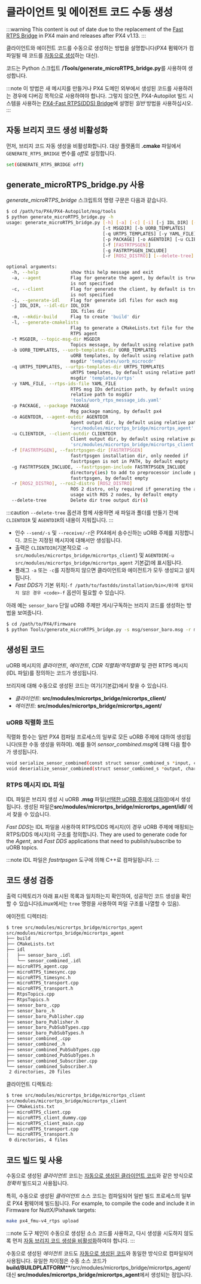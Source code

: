 # 클라이언트 및 에이전트 코드 수동 생성

:::warning
This content is out of date due to the replacement of the [Fast RTPS Bridge](../middleware/micrortps.md) in PX4 main and releases after PX4 v1.13.
:::

클라이언트와 에이전트 코드를 수동으로 생성하는 방법을 설명합니다(PX4 펌웨어가 컴파일될 때 코드를 [자동으로 생성](../middleware/micrortps.md)하는 대신).

코드는 Python 스크립트 **/Tools/generate_microRTPS_bridge.py**를 사용하여 생성합니다.

:::note
이 방법은 새 메시지를 만들거나 PX4 도메인 외부에서 생성된 코드를 사용하려는 경우에 디버깅 목적으로 사용하여야 합니다. 그렇지 않으면, PX4-Autopilot 빌드 시스템을 사용하는 [PX4-Fast RTPS(DDS) Bridge](../middleware/micrortps.md)에 설명된 *일반* 방법을 사용하십시오.
:::

## 자동 브리지 코드 생성 비활성화

먼저, 브리지 코드 자동 생성을 비활성화합니다. 대상 플랫폼의 **.cmake** 파일에서 `GENERATE_RTPS_BRIDGE` 변수를 *off*로 설정합니다.

```sh
set(GENERATE_RTPS_BRIDGE off)
```

## generate_microRTPS_bridge.py 사용

*generate_microRTPS_bridge* 스크립트의 명령 구문은 다음과 같습니다.

```sh
$ cd /path/to/PX4/PX4-Autopilot/msg/tools
$ python generate_microRTPS_bridge.py -h
usage: generate_microRTPS_bridge.py [-h] [-a] [-c] [-i] [-j IDL_DIR] [-m] [-l]
                                    [-t MSGDIR] [-b UORB_TEMPLATES]
                                    [-q URTPS_TEMPLATES] [-y YAML_FILE]
                                    [-p PACKAGE] [-o AGENTDIR] [-u CLIENTDIR]
                                    [-f [FASTRTPSGEN]]
                                    [-g FASTRTPSGEN_INCLUDE]
                                    [-r [ROS2_DISTRO]] [--delete-tree]

optional arguments:
  -h, --help            show this help message and exit
  -a, --agent           Flag for generate the agent, by default is true if -c
                        is not specified
  -c, --client          Flag for generate the client, by default is true if -a
                        is not specified
  -i, --generate-idl    Flag for generate idl files for each msg
  -j IDL_DIR, --idl-dir IDL_DIR
                        IDL files dir
  -m, --mkdir-build     Flag to create 'build' dir
  -l, --generate-cmakelists
                        Flag to generate a CMakeLists.txt file for the micro-
                        RTPS agent
  -t MSGDIR, --topic-msg-dir MSGDIR
                        Topics message, by default using relative path 'msg/'
  -b UORB_TEMPLATES, --uorb-templates-dir UORB_TEMPLATES
                        uORB templates, by default using relative path to
                        msgdir 'templates/uorb_microcdr'
  -q URTPS_TEMPLATES, --urtps-templates-dir URTPS_TEMPLATES
                        uRTPS templates, by default using relative path to
                        msgdir 'templates/urtps'
  -y YAML_FILE, --rtps-ids-file YAML_FILE
                        RTPS msg IDs definition path, by default using
                        relative path to msgdir
                        'tools/uorb_rtps_message_ids.yaml'
  -p PACKAGE, --package PACKAGE
                        Msg package naming, by default px4
  -o AGENTDIR, --agent-outdir AGENTDIR
                        Agent output dir, by default using relative path
                        'src/modules/micrortps_bridge/micrortps_agent'
  -u CLIENTDIR, --client-outdir CLIENTDIR
                        Client output dir, by default using relative path
                        'src/modules/micrortps_bridge/micrortps_client'
  -f [FASTRTPSGEN], --fastrtpsgen-dir [FASTRTPSGEN]
                        fastrtpsgen installation dir, only needed if
                        fastrtpsgen is not in PATH, by default empty
  -g FASTRTPSGEN_INCLUDE, --fastrtpsgen-include FASTRTPSGEN_INCLUDE
                        directory(ies) to add to preprocessor include paths of
                        fastrtpsgen, by default empty
  -r [ROS2_DISTRO], --ros2-distro [ROS2_DISTRO]
                        ROS 2 distro, only required if generating the agent for
                        usage with ROS 2 nodes, by default empty
  --delete-tree         Delete dir tree output dir(s)
```

:::caution
`--delete-tree` 옵션과 함께 사용하면 새 파일과 폴더를 만들기 전에 `CLIENTDIR` 및 `AGENTDIR`의 내용이 지워집니다.
:::

- 인수 `--send/-s` 및 `--receive/-r`은 PX4에서 송수신하는 uORB 주제를 지정합니다. 코드는 지정된 메시지에 대해서만 생성됩니다.
- 출력은 `CLIENTDIR`(기본적으로 `-o src/modules/micrortps_bridge/micrortps_client`) 및 `AGENTDIR`(`-u src/modules/micrortps_bridge/micrortps_agent` 기본값)에 표시됩니다.
- 플래그 `-a` 또는 `-c`를 지정하지 않으면 클라이언트와 에이전트가 모두 생성되고 설치됩니다.
- *Fast DDS*가 기본 위치(`-f /path/to/fastdds/installation/bin</0)에 설치되지 않은 경우 <code>-f` 옵션이 필요할 수 있습니다.

아래 예는 `sensor_baro` 단일 uORB 주제만 게시/구독하는 브리지 코드를 생성하는 방법을 보여줍니다.

```sh
$ cd /path/to/PX4/Firmware
$ python Tools/generate_microRTPS_bridge.py -s msg/sensor_baro.msg -r msg/sensor_combined.msg
```

## 생성된 코드

uORB 메시지의 *클라이언트*, *에이전트*, *CDR 직렬화/역직렬화* 및 관련 RTPS 메시지(IDL 파일)를 정의하는 코드가 생성됩니다.

브리지에 대해 수동으로 생성된 코드는 여기(기본값)에서 찾을 수 있습니다.

- *클라이언트*: **src/modules/micrortps_bridge/micrortps_client/**
- *에이전트*: **src/modules/micrortps_bridge/micrortps_agent/**


### uORB 직렬화 코드

직렬화 함수는 일반 PX4 컴파일 프로세스의 일부로 모든 uORB 주제에 대하여 생성됩니다(또한 수동 생성을 위하여). 예를 들어 *sensor_combined.msg*에 대해 다음 함수가 생성됩니다.

```sh
void serialize_sensor_combined(const struct sensor_combined_s *input, char *output, uint32_t *length, struct microCDR *microCDRWriter);
void deserialize_sensor_combined(struct sensor_combined_s *output, char *input, struct microCDR *microCDRReader);
```

### RTPS 메시지 IDL 파일

IDL 파일은 브리지 생성 시 uORB **.msg** 파일([선택한 uORB 주제에 대하여](../middleware/micrortps.md#supported-uorb-messages))에서 생성됩니다. 생성된 파일은**src/modules/micrortps_bridge/micrortps_agent/idl/** 에서 찾을 수 있습니다.

*Fast DDS*는 IDL 파일을 사용하여 RTPS/DDS 메시지(이 경우 uORB 주제에 매핑되는 RTPS/DDS 메시지)의 구조를 정의합니다. They are used to generate code for the *Agent*, and *Fast DDS* applications that need to publish/subscribe to uORB topics.

:::note IDL
파일은 *fastrtpsgen* 도구에 의해 C++로 컴파일됩니다.
:::

## 코드 생성 검증

출력 디렉토리가 아래 표시된 목록과 일치하는지 확인하여, 성공적인 코드 생성을 확인할 수 있습니다(Linux에서는 `tree` 명령을 사용하여 파일 구조를 나열할 수 있음).

에이전트 디렉터리:
```sh
$ tree src/modules/micrortps_bridge/micrortps_agent
src/modules/micrortps_bridge/micrortps_agent
├── build
├── CMakeLists.txt
├── idl
│   ├── sensor_baro_.idl
│   └── sensor_combined_.idl
├── microRTPS_agent.cpp
├── microRTPS_timesync.cpp
├── microRTPS_timesync.h
├── microRTPS_transport.cpp
├── microRTPS_transport.h
├── RtpsTopics.cpp
├── RtpsTopics.h
├── sensor_baro_.cpp
├── sensor_baro_.h
├── sensor_baro_Publisher.cpp
├── sensor_baro_Publisher.h
├── sensor_baro_PubSubTypes.cpp
├── sensor_baro_PubSubTypes.h
├── sensor_combined_.cpp
├── sensor_combined_.h
├── sensor_combined_PubSubTypes.cpp
├── sensor_combined_PubSubTypes.h
├── sensor_combined_Subscriber.cpp
└── sensor_combined_Subscriber.h
 2 directories, 20 files
```

클라이언트 디렉토리:
```sh
$ tree src/modules/micrortps_bridge/micrortps_client
src/modules/micrortps_bridge/micrortps_client
├── CMakeLists.txt
├── microRTPS_client.cpp
├── microRTPS_client_dummy.cpp
├── microRTPS_client_main.cpp
├── microRTPS_transport.cpp
└── microRTPS_transport.h
 0 directories, 4 files
```

## 코드 빌드 및 사용

수동으로 생성된 *클라이언트* 코드는 [자동으로 생성된 클라이언트 코드](../middleware/micrortps.md#client_firmware)와 같은 방식으로 *정확히* 빌드되고 사용됩니다.

특히, 수동으로 생성된 *클라이언트* 소스 코드는 컴파일되어 일반 빌드 프로세스의 일부로 PX4 펌웨어에 빌드됩니다. For example, to compile the code and include it in Firmware for NuttX/Pixhawk targets:

```sh
make px4_fmu-v4_rtps upload
```

:::note
도구 체인이 수동으로 생성된 소스 코드를 사용하고, 다시 생성을 시도하지 않도록 먼저 [자동 브리지 코드 생성을 비활성화](#disable-automatic-bridge-code-generation)하여야 합니다.
:::

수동으로 생성된 *에이전트* 코드도 [자동으로 생성된 코드](../middleware/micrortps.md#agent-in-an-offboard-fast-dds-interface-ros-independent)와 동일한 방식으로 컴파일되어 사용됩니다. 유일한 차이점은 수동 소스 코드가 <strong>build/BUILDPLATFORM</strong>**/src/modules/micrortps_bridge/micrortps_agent/ 대신 **src/modules/micrortps_bridge/micrortps_agent**에서 생성되는 점입니다.</p>
